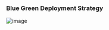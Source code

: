 ### Blue Green Deployment Strategy
![image](https://github.com/Loki-1/Kubernetes/assets/134843197/7a008445-a79c-4b75-92f8-98369e56b005)

